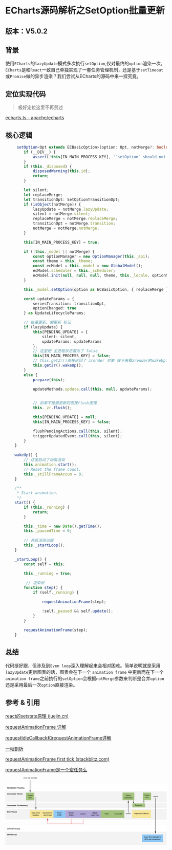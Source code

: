 # ECharts源码解析之SetOption批量更新

## 版本：V5.0.2

## 背景

使用`ECharts`的`lazyUpdate`模式多次执行`setOption`,仅对最终的`option`渲染一次。`ECharts`是和`React`一致自己单独实现了一套任务管理机制，还是基于`setTimeout`或`Promise`做的异步渲染？我们尝试从ECharts的源码中来一探究竟。

## 定位实现代码

> 极好定位这里不再赘述

[echarts.ts - apache/echarts](https://github1s.com/apache/echarts/blob/HEAD/src/core/echarts.ts#L582)

## 核心逻辑

```typescript
     setOption<Opt extends ECBasicOption>(option: Opt, notMerge?: boolean | SetOptionOpts, lazyUpdate?: boolean): void {
        if (__DEV__) {
            assert(!this[IN_MAIN_PROCESS_KEY], '`setOption` should not be called during main process.');
        }
        if (this._disposed) {
            disposedWarning(this.id);
            return;
        }

        let silent;
        let replaceMerge;
        let transitionOpt: SetOptionTransitionOpt;
        if (isObject(notMerge)) {
            lazyUpdate = notMerge.lazyUpdate;
            silent = notMerge.silent;
            replaceMerge = notMerge.replaceMerge;
            transitionOpt = notMerge.transition;
            notMerge = notMerge.notMerge;
        }

        this[IN_MAIN_PROCESS_KEY] = true;

        if (!this._model || notMerge) {
            const optionManager = new OptionManager(this._api);
            const theme = this._theme;
            const ecModel = this._model = new GlobalModel();
            ecModel.scheduler = this._scheduler;
            ecModel.init(null, null, null, theme, this._locale, optionManager);
        }

        this._model.setOption(option as ECBasicOption, { replaceMerge }, optionPreprocessorFuncs);

        const updateParams = {
            seriesTransition: transitionOpt,
            optionChanged: true
        } as UpdateLifecycleParams;

        // 批量更新、懒更新 标记
        if (lazyUpdate) {
            this[PENDING_UPDATE] = {
                silent: silent,
                updateParams: updateParams
            };
            // 这里把 主进程状态置为了 false
            this[IN_MAIN_PROCESS_KEY] = false;
            // this.getZr()直接返回了 zrender 对象 接下来看zrender的wakeUp方法(唤醒动画渲染)
            this.getZr().wakeUp();
        }
        else {
            prepare(this);

            updateMethods.update.call(this, null, updateParams);

            
            // 如果不是懒更新则直接flush图像
            this._zr.flush();

            this[PENDING_UPDATE] = null;
            this[IN_MAIN_PROCESS_KEY] = false;

            flushPendingActions.call(this, silent);
            triggerUpdatedEvent.call(this, silent);
        }
    }
    
    wakeUp() {
        // 这里启动了动画渲染
        this.animation.start();
        // Reset the frame count.
        this._stillFrameAccum = 0;
    }

    /**
     * Start animation.
     */
    start() {
        if (this._running) {
            return;
        }

        this._time = new Date().getTime();
        this._pausedTime = 0;
        
        // 开启渲染动画
        this._startLoop();
    }

    _startLoop() {
        const self = this;

        this._running = true;
        
         // 渲染帧
        function step() {
            if (self._running) {

                requestAnimationFrame(step);

                !self._paused && self.update();
            }
        }
        
        requestAnimationFrame(step);
    }
```

## 总结 

代码挺好跟，但涉及到`Even loop`深入理解起来会相对困难。简单说明就是采用`lazyUpdate`更新图表的话，图表会在下一个 `animation frame` 中更新而在下一个`animation frame`之前执行的`setOption`会根据`notMerge`参数来判断是合并`option`还是采用最后一次`option`直接渲染。



## 参考 & 引用

[react的setstate原理 (juejin.cn)](https://juejin.cn/post/6844903928509759496)

[requestAnimationFrame 详解 ](https://www.jianshu.com/p/a1c376457399)

[requestIdleCallback和requestAnimationFrame详解 ](https://juejin.cn/post/6844903848981577735)

[一帧剖析 ](https://github.com/Godiswill/blog/issues/14)

[requestAnimationFrame first tick (stackblitz.com)](https://stackblitz.com/edit/web-platform-wcpttg?file=script.js)

[requestAnimationFrame是一个宏任务么 ](https://ginobilee.github.io/blog/2019/02/01/requestAnimationFrame是一个宏任务么/)

<svg xmlns="http://www.w3.org/2000/svg" width="969" height="413" viewBox="0 0 969 413">
  <g fill="none" fill-rule="evenodd">
    <path d="M0 290h969v123H0V290z" fill="#FFF"/>
    <path d="M0 327h969v80H0v-80z" fill="#F3F3F3"/>
    <path d="M0 43h969v217H0V43z" fill="#FFF"/>
    <path d="M0 85h969v64H0V85zm0 68h969v31H0v-31zm0 37h969v64H0v-64z" fill="#F3F3F3"/>
    <text fill="#606060" font-family="Helvetica" font-size="13" transform="translate(0 -1)">
      <tspan x="10" y="70" fill="#000">Renderer Process</tspan>
    </text>
    <text fill="#5DA5F5" font-family="Helvetica-Bold, Helvetica" font-size="10" font-weight="bold" transform="translate(0 -1)">
      <tspan x="10" y="105" fill="#000">Compositor Thread</tspan>
    </text>
    <text fill="#5DA5F5" font-family="Helvetica-Bold, Helvetica" font-size="10" font-weight="bold" transform="translate(0 -1)">
      <tspan x="10" y="174" fill="#000">Compositor Tile Worker(s)</tspan>
    </text>
    <text fill="#5DA5F5" font-family="Helvetica-Bold, Helvetica" font-size="10" font-weight="bold" transform="translate(0 -1)">
      <tspan x="10" y="212" fill="#000">Main Thread</tspan>
    </text>
    <text fill="#5DA5F5" font-family="Helvetica-Bold, Helvetica" font-size="10" font-weight="bold" transform="translate(0 -1)">
      <tspan x="10" y="349" fill="#000">GPU Thread</tspan>
    </text>
    <text fill="#606060" font-family="Helvetica" font-size="13" transform="translate(0 -1)">
      <tspan x="10" y="314" fill="#000">GPU Process</tspan>
    </text>
    <path d="M125 94h48v44h-48V94z" stroke="#84A859" fill="#A3C37D"/>
    <path d="M148 199h69v44h-69v-44z" stroke="#EAD46F" fill="#F8E799"/>
    <path d="M183.5 119.5v73.11-73.11zm0 73.11l3-10.8h-6l3 10.8zm555 18.89v-71 71zm0-71l-3 10.8h6l-3-10.8zm163-16v211.334V124.5zm0 211.334l3-10.8h-6l3 10.8z" stroke="#282828" fill="#282828"/>
    <text fill="#5C3817" font-family="Helvetica" font-size="10" transform="translate(0 -1)">
      <tspan x="158.259" y="218" fill="#000">Input event</tspan>
    </text>
    <text fill="#5C3817" font-family="Helvetica" font-size="10" transform="translate(0 -1)">
      <tspan x="163.82" y="231" fill="#000">handlers</tspan>
    </text>
    <path d="M219 199h69v44h-69v-44z" stroke="#EAD46F" fill="#F8E799"/>
    <text fill="#5C3817" font-family="Helvetica" font-size="10" transform="translate(0 -1)">
      <tspan x="224.266" y="218" fill="#000">requestAnim-</tspan>
    </text>
    <text fill="#5C3817" font-family="Helvetica" font-size="10" transform="translate(0 -1)">
      <tspan x="228.712" y="231" fill="#000">ationFrame</tspan>
    </text>
    <path d="M290 199h69v44h-69v-44z" stroke="#69B1F5" fill="#8EC7F4"/>
    <text fill="#FFF" font-family="Helvetica" font-size="10" transform="translate(0 -1)">
      <tspan x="311.938" y="218" fill="#000">Parse</tspan>
    </text>
    <text fill="#FFF" font-family="Helvetica" font-size="10" transform="translate(0 -1)">
      <tspan x="311.389" y="231" fill="#000">HTML</tspan>
    </text>
    <path d="M361 199h69v44h-69v-44z" stroke="#9589C6" fill="#B1A7D6"/>
    <text fill="#FFF" font-family="Helvetica" font-size="10" transform="translate(0 -1)">
      <tspan x="380.217" y="218" fill="#000">Recalc</tspan>
    </text>
    <text fill="#FFF" font-family="Helvetica" font-size="10" transform="translate(0 -1)">
      <tspan x="381.884" y="231" fill="#000">Styles</tspan>
    </text>
    <path d="M432 199h69v44h-69v-44z" stroke="#9589C6" fill="#B1A7D6"/>
    <text fill="#FFF" font-family="Helvetica" font-size="10" transform="translate(0 -1)">
      <tspan x="451.488" y="225" fill="#000">Layout</tspan>
    </text>
    <path d="M503 199h69v44h-69v-44z" stroke="#9589C6" fill="#B1A7D6"/>
    <text fill="#FFF" font-family="Helvetica" font-size="10" transform="translate(0 -1)">
      <tspan x="521.377" y="218" fill="#000">Update</tspan>
    </text>
    <text fill="#FFF" font-family="Helvetica" font-size="10" transform="translate(0 -1)">
      <tspan x="513.594" y="231" fill="#000">Layer Tree</tspan>
    </text>
    <path d="M574 199h69v44h-69v-44z" stroke="#84A859" fill="#A3C37D"/>
    <text fill="#FFF" font-family="Helvetica" font-size="10" transform="translate(0 -1)">
      <tspan x="597.104" y="225" fill="#000">Paint</tspan>
    </text>
    <text fill="#FFF" font-family="Helvetica" font-size="10" transform="translate(0 -1)">
      <tspan x="135.054" y="114" fill="#000">Frame</tspan>
    </text>
    <text fill="#FFF" font-family="Helvetica" font-size="10" transform="translate(0 -1)">
      <tspan x="138.941" y="127" fill="#000">Start</tspan>
    </text>
    <path d="M645 199h69v44h-69v-44z" stroke="#84A859" fill="#A3C37D"/>
    <text fill="#FFF" font-family="Helvetica" font-size="10" transform="translate(0 -1)">
      <tspan x="655.601" y="225" fill="#000">Composite</tspan>
    </text>
    <path d="M705 93h69v44h-69V93z" stroke="#84A859" fill="#A3C37D"/>
    <text fill="#FFF" font-family="Helvetica" font-size="10" transform="translate(0 -1)">
      <tspan x="724.773" y="114" fill="#000">Raster</tspan>
    </text>
    <text fill="#FFF" font-family="Helvetica" font-size="10" transform="translate(0 -1)">
      <tspan x="715.87" y="127" fill="#000">Scheduled</tspan>
    </text>
    <path d="M764 158h74v22h-74v-22z" stroke="#84A859" fill="#A3C37D"/>
    <text fill="#FFF" font-family="Helvetica" font-size="10" transform="translate(0 -1)">
      <tspan x="778.882" y="173" fill="#000">Rasterize</tspan>
    </text>
    <path d="M827 93h48v44h-48V93z" stroke="#84A859" fill="#A3C37D"/>
    <text fill="#FFF" font-family="Helvetica" font-size="10" transform="translate(0 -1)">
      <tspan x="837.054" y="113" fill="#000">Frame</tspan>
    </text>
    <text fill="#FFF" font-family="Helvetica" font-size="10" transform="translate(0 -1)">
      <tspan x="842.604" y="126" fill="#000">End</tspan>
    </text>
    <path d="M763 199h111v44H763v-44z" stroke="#EAD46F" fill="#F8E799"/>
    <text fill="#5C3817" font-family="Helvetica" font-size="10" transform="translate(0 -1)">
      <tspan x="774.086" y="223" fill="#000">requestIdleCallback</tspan>
    </text>
    <path d="M822 344h125v44H822v-44z" stroke="#69B1F5" fill="#8EC7F4"/>
    <text fill="#FFF" font-family="Helvetica" font-size="10" transform="translate(0 -1)">
      <tspan x="834.688" y="363" fill="#000">Layer tiles uploaded to</tspan>
    </text>
    <text fill="#FFF" font-family="Helvetica" font-size="10" transform="translate(0 -1)">
      <tspan x="836.086" y="376" fill="#000">GPU and composited.</tspan>
    </text>
    <text fill="#606060" font-family="Helvetica" font-size="9" transform="translate(0 -1)">
      <tspan x="108.222" y="9" fill="#000">vsync and input data</tspan>
    </text>
    <text fill="#606060" font-family="Helvetica" font-size="9" transform="translate(0 -1)">
      <tspan x="724" y="223" fill="#000">commit</tspan>
    </text>
    <text fill="#606060" font-family="Helvetica" font-size="9" transform="translate(0 -1)">
      <tspan x="887" y="120" fill="#000">commit</tspan>
    </text>
    <path d="M148.5 17.5v73.11V17.5zm0 73.11l3-10.8h-6l3 10.8zm684 54.39v11.5V145H830l2.5-6 2.5 6h-2.5zm-62 5v-11.5V150h2.5l-2.5 6-2.5-6h2.5z" stroke="#282828" fill="#282828"/>
    <path d="M254.5 279.5v-32.016m0 0l-3 10.8h6l-3-10.8z" stroke="#D0011B" stroke-linecap="square" fill="#D0021B"/>
    <path d="M467.5 249.5v30m-72-30v30m72.002 0h-212.34" stroke="#D0011B" stroke-linecap="square"/>
  </g>
</svg>

